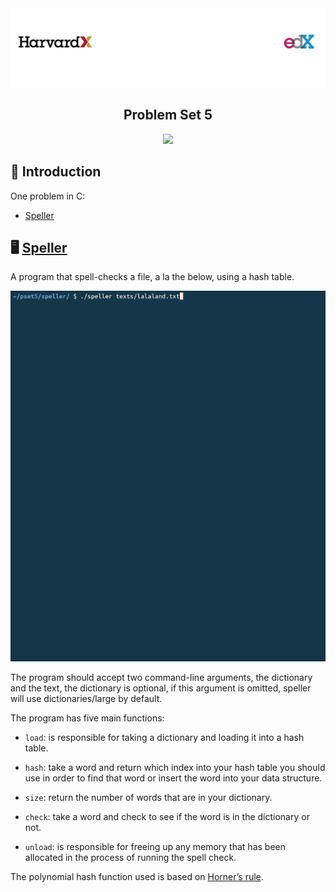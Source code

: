 <img alt="Header" src=../assets/header.png />

<h2 align="center">
  Problem Set 5
</h2>

<p align="center">
  <img src="https://img.shields.io/badge/c%20-%2300599C.svg?&style=for-the-badge&logo=c&logoColor=white"/>
</p>

## :rocket: Introduction

One problem in C:

- [Speller](#desktop_computer-speller)

## :desktop_computer: [Speller](https://cs50.harvard.edu/x/2020/psets/5/speller/)

A program that spell-checks a file, a la the below, using a hash table.

<p align="center">
  <img src=./assets/screen-ide.gif alt="Screen" />
</p>

The program should accept two command-line arguments, the dictionary and the text, the dictionary is optional, if this argument is omitted, speller will use dictionaries/large by default.

The program has five main functions:

- `load`:  is responsible for taking a dictionary and loading it into a hash table.

- `hash`: take a word and return which index into your hash table you should use in order to find that word or insert the word into your data structure.

- `size`: return the number of words that are in your dictionary.

- `check`: take a word and check to see if the word is in the dictionary or not.

- `unload`: is responsible for freeing up any memory that has been allocated in the process of running the spell check.

The polynomial hash function used is based on [Horner’s rule](https://en.wikipedia.org/wiki/Horner%27s_method).

